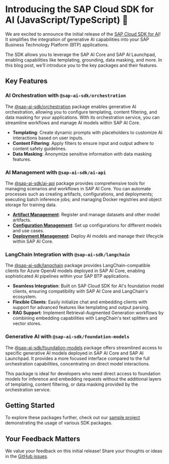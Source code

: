 # Introducing the SAP Cloud SDK for AI (JavaScript/TypeScript) 🎉

We are excited to announce the initial release of the [SAP Cloud SDK for AI](https://github.com/SAP/ai-sdk-js#readme)! It simplifies the integration of generative AI capabilities into your SAP Business Technology Platform (BTP) applications.

The SDK allows you to leverage the SAP AI Core and SAP AI Launchpad, enabling capabilities like templating, grounding, data masking, and more. In this blog post, we’ll introduce you to the key packages and their features.

## Key Features
### AI Orchestration with `@sap-ai-sdk/orchestration`
The [@sap-ai-sdk/orchestration](https://github.com/SAP/ai-sdk-js/tree/main/packages/orchestration#readme) package enables generative AI orchestration, allowing you to configure templating, content filtering, and data masking for your applications. With its orchestration service, you can streamline workflows and manage AI models within SAP AI Core.

- **Templating**: Create dynamic prompts with placeholders to customize AI interactions based on user inputs.
- **Content Filtering**: Apply filters to ensure input and output adhere to content safety guidelines.
- **Data Masking**: Anonymize sensitive information with data masking features.

### AI Management with `@sap-ai-sdk/ai-api`
The [@sap-ai-sdk/ai-api](https://github.com/SAP/ai-sdk-js/tree/main/packages/ai-api#readme) package provides comprehensive tools for managing scenarios and workflows in SAP AI Core. You can automate processes such as creating artifacts, configurations, and deployments; executing batch inference jobs; and managing Docker registries and object storage for training data.

- **[Artifact Management](https://github.com/SAP/ai-sdk-js/tree/main/packages/ai-api#create-an-artifact)**: Register and manage datasets and other model artifacts.
- **[Configuration Management](https://github.com/SAP/ai-sdk-js/tree/main/packages/ai-api#create-a-configuration)**: Set up configurations for different models and use cases.
- **[Deployment Management](https://github.com/SAP/ai-sdk-js/tree/main/packages/ai-api#create-a-deployment)**: Deploy AI models and manage their lifecycle within SAP AI Core.

### LangChain Integration with `@sap-ai-sdk/langchain`
The [@sap-ai-sdk/langchain](https://github.com/SAP/ai-sdk-js/tree/main/packages/langchain#readme) package provides LangChain-compatible clients for Azure OpenAI models deployed in SAP AI Core, enabling sophisticated AI pipelines within your SAP BTP applications.

- **Seamless Integration**: Built on SAP Cloud SDK for AI's foundation model clients, ensuring compatibility with SAP AI Core and LangChain's ecosystem.
- **Flexible Clients**: Easily initialize chat and embedding clients with support for advanced features like templating and output parsing.
- **RAG Support**: Implement Retrieval-Augmented Generation workflows by combining embedding capabilities with LangChain's text splitters and vector stores.

### Generative AI with `@sap-ai-sdk/foundation-models`
The [@sap-ai-sdk/foundation-models](https://github.com/SAP/ai-sdk-js/tree/main/packages/foundation-models#readme) package offers streamlined access to specific generative AI models deployed in SAP AI Core and SAP AI Launchpad. It provides a more focused interface compared to the full orchestration capabilities, concentrating on direct model interactions.

This package is ideal for developers who need direct access to foundation models for inference and embedding requests without the additional layers of templating, content filtering, or data masking provided by the orchestration service.

## Getting Started
To explore these packages further, check out our [sample project](https://github.com/SAP/ai-sdk-js/tree/main/sample-code#readme) demonstrating the usage of various SDK packages.

## Your Feedback Matters
We value your feedback on this initial release! Share your thoughts or ideas in the [GitHub issues](https://github.com/SAP/ai-sdk-js/issues).
